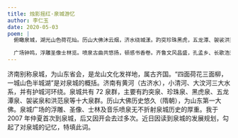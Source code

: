 ```yaml
---
title: 烛影摇红·泉城游忆
author: 李仁玉
date: 2020-05-03
poem: |
  俯瞰泉城，湖光山色荷花灿。历山大佛沐云烟，济水绕城漾。趵突珍珠黑虎，五龙潭、袈裟洪范。大明潋滟，袅袅柳丝，画楼湖岸。

  广场钟鸣，浮雕圣像士林览。喷泉古曲共悠扬，顿感书香卷。齐鲁文风昌盛，孔孟乡、长歌浩荡。夕阳西沉，知了声声，黄昏惜返。
---
```


济南别称泉城，为山东省会，是龙山文化发祥地，属古齐国。“四面荷花三面柳，一城山色半城湖”是对泉城的概括。济南有黄河（古济水），小清河、大汶河三大水系，并有护城河环绕。泉城共有 72 泉群，主要有趵突泉、珍珠泉、黑虎泉、五龙潭泉、袈裟泉和洪范泉等十大泉群。历山大佛历史悠久（隋朝），为山东第一大佛。泉城广场的浮雕、圣像、士林及音乐喷泉无不折射泉城历史的厚重。我于 2007 年仲夏首次到泉城，后又因开会去过多次。近日因读到泉城的发展规划，勾起了对泉城的记忆，特填此词。
